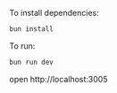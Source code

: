 To install dependencies:
```sh
bun install
```

To run:
```sh
bun run dev
```

open http://localhost:3005
